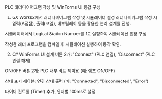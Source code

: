 PLC 래더다이어그램 작성 및 WinForms UI 통합 구성
1. GX Works2에서 래더다이어그램 작성 및 시뮬레이터 설정
래더다이어그램 작성 시 입력(A접점), 출력(코일), 내부릴레이 등을 활용한 논리 설계를 진행.

시뮬레이터에서 Logical Station Number를 1로 설정하여 시뮬레이션 환경 구성.

작성한 래더 프로그램을 컴파일 후 시뮬레이션 실행하여 동작 확인.

2. C# WinForms UI 설계
버튼 2개: "Connect" (PLC 연결), "Disconnect" (PLC 연결 해제)

ON/OFF 버튼 2개: PLC 내부 비트 제어용 (예: 램프 ON/OFF)

상태 표시 레이블: 연결 상태 출력 (예: "Connected", "Disconnected", "Error")

타이머 컨트롤 (Timer) 추가, 인터벌 100ms로 설정
